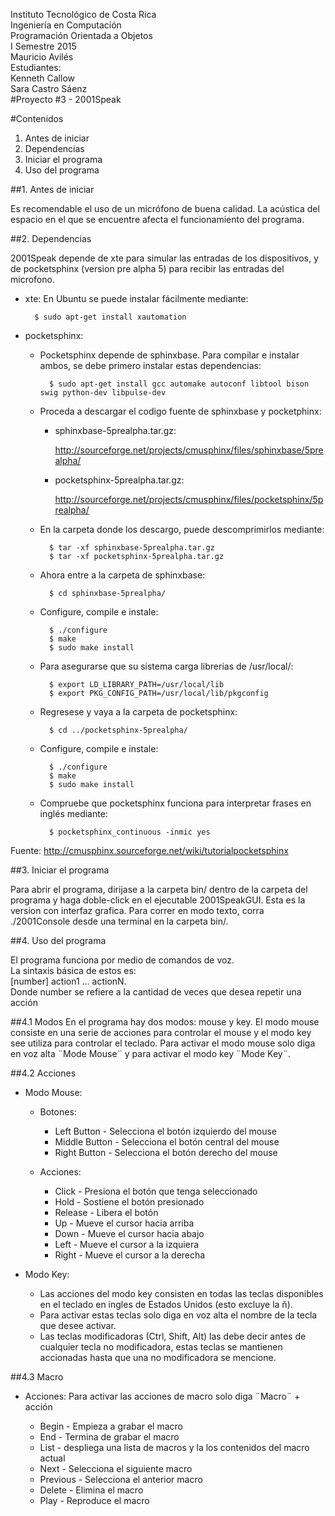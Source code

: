 Instituto Tecnológico de Costa Rica  
Ingeniería en Computación  
Programación Orientada a Objetos  
I Semestre 2015  
Mauricio Avilés  
Estudiantes:  
Kenneth Callow   
Sara Castro Sáenz  
#Proyecto #3 - 2001Speak 

#Contenidos

1. Antes de iniciar
2. Dependencias
3. Iniciar el programa
4. Uso del programa

##1. Antes de iniciar

Es recomendable el uso de un micrófono de buena calidad.
La acústica del espacio en el que se encuentre afecta el funcionamiento del programa.

##2. Dependencias

2001Speak depende de xte para simular las entradas de los dispositivos, y de pocketsphinx (version pre alpha 5) para recibir las entradas del microfono.

* xte:
	En Ubuntu se puede instalar fácilmente mediante:

		$ sudo apt-get install xautomation

* pocketsphinx:

	* Pocketsphinx depende de sphinxbase.  Para compilar e instalar ambos, se debe primero instalar estas dependencias:

			$ sudo apt-get install gcc automake autoconf libtool bison swig python-dev libpulse-dev 

	* Proceda a descargar el codigo fuente de sphinxbase y pocketphinx:

		- sphinxbase-5prealpha.tar.gz:

			http://sourceforge.net/projects/cmusphinx/files/sphinxbase/5prealpha/

		- pocketsphinx-5prealpha.tar.gz:

			http://sourceforge.net/projects/cmusphinx/files/pocketsphinx/5prealpha/

	* En la carpeta donde los descargo, puede descomprimirlos mediante:

			$ tar -xf sphinxbase-5prealpha.tar.gz 
			$ tar -xf pocketsphinx-5prealpha.tar.gz

	* Ahora entre a la carpeta de sphinxbase:

			$ cd sphinxbase-5prealpha/

	* Configure, compile e instale:

			$ ./configure 
			$ make
			$ sudo make install

	* Para asegurarse que su sistema carga librerias de /usr/local/:

			$ export LD_LIBRARY_PATH=/usr/local/lib
			$ export PKG_CONFIG_PATH=/usr/local/lib/pkgconfig

	* Regresese y vaya a la carpeta de pocketsphinx:

			$ cd ../pocketsphinx-5prealpha/

	* Configure, compile e instale:

			$ ./configure 
			$ make
			$ sudo make install

	* Compruebe que pocketsphinx funciona para interpretar frases en inglés mediante:

			$ pocketsphinx_continuous -inmic yes

Fuente: http://cmusphinx.sourceforge.net/wiki/tutorialpocketsphinx

##3. Iniciar el programa

Para abrir el programa, dirijase a la carpeta bin/ dentro de la carpeta del programa y haga doble-click en el ejecutable 2001SpeakGUI.  Esta es la version con interfaz grafica.  Para correr en modo texto, corra ./2001Console desde una terminal en la carpeta bin/.

##4. Uso del programa

El programa funciona por medio de comandos de voz.         
La sintaxis básica de estos es:  
				[number] action1 ... actionN.   
Donde number se refiere a la cantidad de veces que desea repetir una acción

##4.1 Modos
En el programa hay dos modos: mouse y key. El modo mouse consiste en una serie de acciones para controlar el mouse y el modo key see utiliza para controlar el teclado.
Para activar el modo mouse solo diga en voz alta ¨Mode Mouse¨ y para activar el modo key ¨Mode Key¨.

##4.2 Acciones

* Modo Mouse:
	- Botones:
		- Left Button - Selecciona el botón izquierdo del mouse
		- Middle Button - Selecciona el botón central del mouse
		- Right Button - Selecciona el botón derecho del mouse
		
	- Acciones:
		- Click - Presiona el botón que tenga seleccionado
		- Hold - Sostiene el botón presionado
		- Release - Libera el botón
		- Up - Mueve el cursor hacia arriba
		- Down - Mueve el cursor hacia abajo
		- Left - Mueve el cursor a la izquiera
		- Right - Mueve el cursor a la derecha

* Modo Key:
	- Las acciones del modo key consisten en todas las teclas disponibles en el teclado en ingles de Estados Unidos (esto excluye la ñ).
	- Para activar estas teclas solo diga en voz alta el nombre de la tecla que desee activar.
	- Las teclas modificadoras (Ctrl, Shift, Alt) las debe decir antes de cualquier tecla no modificadora, estas teclas se mantienen accionadas hasta que una no modificadora se mencione.

##4.3 Macro
 
* Acciones:
	Para activar las acciones de macro solo diga ¨Macro¨ + acción

	- Begin - Empieza a grabar el macro
	- End - Termina de grabar el macro
	- List - despliega una lista de macros y la los contenidos del macro actual
	- Next - Selecciona el siguiente macro
	- Previous - Selecciona el anterior macro
	- Delete - Elimina el macro
	- Play - Reproduce el macro
	


